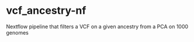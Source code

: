 # vcf_ancestry-nf
Nextflow pipeline that filters a VCF on a given ancestry from a PCA on 1000 genomes
